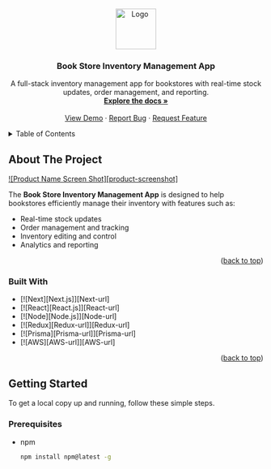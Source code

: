 <a id="readme-top"></a>
<!--
*** Thanks for checking out the Book Store Inventory Management App README. If you have suggestions
*** to improve this, please fork the repo and create a pull request, or simply open an issue with the tag "enhancement".
*** Don't forget to give the project a star!
*** Thanks again! Now let's build something amazing! 🚀
-->



<!-- PROJECT SHIELDS -->
<!--
*** Markdown "reference style" links for readability.
*** Links are declared at the bottom for easy updates.
-->
<!-- PROJECT LOGO -->
<br />
<div align="center">
  <a href="https://github.com/marktevin/book-store-inventory-app">
    <img src="images/logo.png" alt="Logo" width="80" height="80">
  </a>

<h3 align="center">Book Store Inventory Management App</h3>

  <p align="center">
    A full-stack inventory management app for bookstores with real-time stock updates, order management, and reporting.
    <br />
    <a href="https://github.com/marktevin/book-store-inventory-app"><strong>Explore the docs »</strong></a>
    <br />
    <br />
    <a href="https://github.com/marktevin/book-store-inventory-app">View Demo</a>
    ·
    <a href="https://github.com/marktevin/book-store-inventory-app/issues/new?labels=bug&template=bug-report---.md">Report Bug</a>
    ·
    <a href="https://github.com/marktevin/book-store-inventory-app/issues/new?labels=enhancement&template=feature-request---.md">Request Feature</a>
  </p>
</div>



<!-- TABLE OF CONTENTS -->
<details>
  <summary>Table of Contents</summary>
  <ol>
    <li>
      <a href="#about-the-project">About The Project</a>
      <ul>
        <li><a href="#built-with">Built With</a></li>
      </ul>
    </li>
    <li>
      <a href="#getting-started">Getting Started</a>
      <ul>
        <li><a href="#prerequisites">Prerequisites</a></li>
        <li><a href="#installation">Installation</a></li>
      </ul>
    </li>
    <li><a href="#usage">Usage</a></li>
    <li><a href="#roadmap">Roadmap</a></li>
    <li><a href="#contributing">Contributing</a></li>
    <li><a href="#license">License</a></li>
    <li><a href="#contact">Contact</a></li>
    <li><a href="#acknowledgments">Acknowledgments</a></li>
  </ol>
</details>



<!-- ABOUT THE PROJECT -->
## About The Project

[![Product Name Screen Shot][product-screenshot]](https://example.com)

The **Book Store Inventory Management App** is designed to help bookstores efficiently manage their inventory with features such as:
* Real-time stock updates
* Order management and tracking
* Inventory editing and control
* Analytics and reporting

<p align="right">(<a href="#readme-top">back to top</a>)</p>



### Built With

* [![Next][Next.js]][Next-url]
* [![React][React.js]][React-url]
* [![Node][Node.js]][Node-url]
* [![Redux][Redux-url]][Redux-url]
* [![Prisma][Prisma-url]][Prisma-url]
* [![AWS][AWS-url]][AWS-url]

<p align="right">(<a href="#readme-top">back to top</a>)</p>



<!-- GETTING STARTED -->
## Getting Started

To get a local copy up and running, follow these simple steps.

### Prerequisites

* npm
  ```sh
  npm install npm@latest -g
